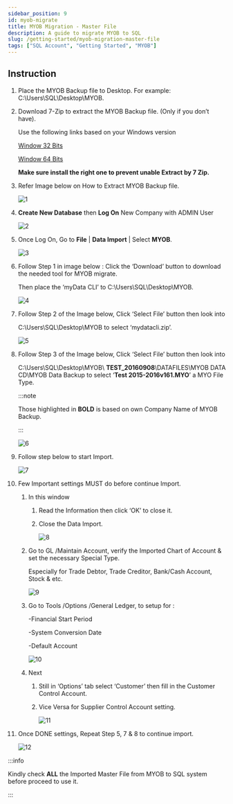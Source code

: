 ```yaml
---
sidebar_position: 9
id: myob-migrate
title: MYOB Migration - Master File
description: A guide to migrate MYOB to SQL
slug: /getting-started/myob-migration-master-file
tags: ["SQL Account", "Getting Started", "MYOB"]
---
```


## Instruction

1. Place the MYOB Backup file to Desktop. For example: C:\Users\SQL\Desktop\MYOB.

2. Download 7-Zip to extract the MYOB Backup file. (Only if you don’t have).

   Use the following links based on your Windows version

   [Window 32 Bits](http://www.sql.com.my/utility/7-zip.msi)

   [Window 64 Bits](http://www.sql.com.my/utility/7-zip-x64.msi)

   **Make sure install the right one to prevent unable Extract by 7 Zip.**

3. Refer Image below on How to Extract MYOB Backup file.

   ![1](/img/getting-started/myob-migrate/1.png)

4. **Create New Database** then **Log On** New Company with ADMIN User

   ![2](/img/getting-started/myob-migrate/2.png)

5. Once Log On, Go to **File** | **Data Import** | Select **MYOB**.

   ![3](/img/getting-started/myob-migrate/3.png)

6. Follow Step 1 in image below : Click the ‘Download’ button to download the needed tool for MYOB migrate.

   Then place the ‘myData CLI’ to C:\Users\SQL\Desktop\MYOB.

   ![4](/img/getting-started/myob-migrate/4.png)

7. Follow Step 2 of the Image below, Click ‘Select File’ button then look into

   C:\Users\SQL\Desktop\MYOB to select ‘mydatacli.zip’.

   ![5](/img/getting-started/myob-migrate/5.png)

8. Follow Step 3 of the Image below, Click ‘Select File’ button then look into

   C:\Users\SQL\Desktop\MYOB\ **TEST_20160908**\DATAFILES\MYOB DATA CD\MYOB Data Backup to select ‘**Test 2015-2016v161.MYO**’ a MYO File Type.

   :::note

   Those highlighted in **BOLD** is based on own Company Name of MYOB Backup.

   :::

   ![6](/img/getting-started/myob-migrate/6.png)

9. Follow step below to start Import.

   ![7](/img/getting-started/myob-migrate/7.png)

10. Few Important settings MUST do before continue Import.

      1. In this window

         1. Read the Information then click ‘OK’ to close it.

         2. Close the Data Import.

            ![8](/img/getting-started/myob-migrate/8.png)

      2. Go to GL /Maintain Account, verify the Imported Chart of Account & set the necessary Special Type.

         Especially for Trade Debtor, Trade Creditor, Bank/Cash Account, Stock & etc.

         ![9](/img/getting-started/myob-migrate/9.png)

      3. Go to Tools /Options /General Ledger, to setup for :

         -Financial Start Period

         -System Conversion Date

         -Default Account

         ![10](/img/getting-started/myob-migrate/10.png)

      4. Next

         1. Still in ‘Options’ tab select ‘Customer’ then fill in the Customer Control Account.

         2. Vice Versa for Supplier Control Account setting.

            ![11](/img/getting-started/myob-migrate/11.png)

11. Once DONE settings, Repeat Step 5, 7 & 8 to continue import.

      ![12](/img/getting-started/myob-migrate/12.png)

   :::info

   Kindly check **ALL** the Imported Master File from MYOB to SQL system before proceed to use it.

   :::

